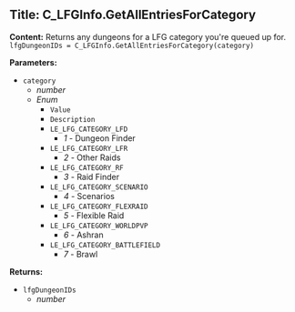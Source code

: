 ## Title: C_LFGInfo.GetAllEntriesForCategory

**Content:**
Returns any dungeons for a LFG category you're queued up for.
`lfgDungeonIDs = C_LFGInfo.GetAllEntriesForCategory(category)`

**Parameters:**
- `category`
  - *number*
  - *Enum*
    - `Value`
    - `Description`
    - `LE_LFG_CATEGORY_LFD`
      - *1* - Dungeon Finder
    - `LE_LFG_CATEGORY_LFR`
      - *2* - Other Raids
    - `LE_LFG_CATEGORY_RF`
      - *3* - Raid Finder
    - `LE_LFG_CATEGORY_SCENARIO`
      - *4* - Scenarios
    - `LE_LFG_CATEGORY_FLEXRAID`
      - *5* - Flexible Raid
    - `LE_LFG_CATEGORY_WORLDPVP`
      - *6* - Ashran
    - `LE_LFG_CATEGORY_BATTLEFIELD`
      - *7* - Brawl

**Returns:**
- `lfgDungeonIDs`
  - *number*